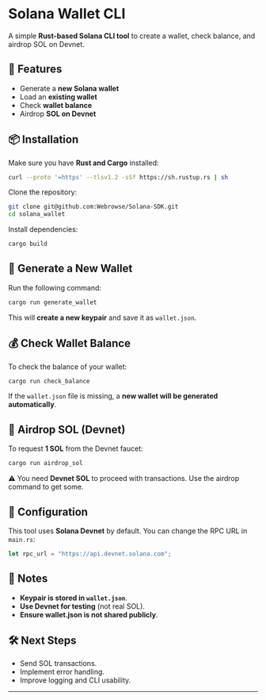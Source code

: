 # Solana Wallet CLI

A simple **Rust-based Solana CLI tool** to create a wallet, check balance, and airdrop SOL on Devnet.

## 🚀 Features
- Generate a **new Solana wallet**
- Load an **existing wallet**
- Check **wallet balance**
- Airdrop **SOL on Devnet**

## 📦 Installation
Make sure you have **Rust and Cargo** installed:
```sh
curl --proto '=https' --tlsv1.2 -sSf https://sh.rustup.rs | sh
```

Clone the repository:
```sh
git clone git@github.com:Webrowse/Solana-SDK.git
cd solana_wallet
```

Install dependencies:
```sh
cargo build
```

## 🔑 Generate a New Wallet
Run the following command:
```sh
cargo run generate_wallet
```

This will **create a new keypair** and save it as `wallet.json`.

## 💰 Check Wallet Balance
To check the balance of your wallet:
```sh
cargo run check_balance
```
If the `wallet.json` file is missing, a **new wallet will be generated automatically**.

## 🚀 Airdrop SOL (Devnet)
To request **1 SOL** from the Devnet faucet:
```sh
cargo run airdrop_sol
```
⚠️ You need **Devnet SOL** to proceed with transactions. Use the airdrop command to get some.

## 🔧 Configuration
This tool uses **Solana Devnet** by default. You can change the RPC URL in `main.rs`:
```rust
let rpc_url = "https://api.devnet.solana.com";
```

## 📜 Notes
- **Keypair is stored in `wallet.json`**.
- **Use Devnet for testing** (not real SOL).
- **Ensure wallet.json is not shared publicly**.

## 🛠 Next Steps
- Send SOL transactions.
- Implement error handling.
- Improve logging and CLI usability.

---


